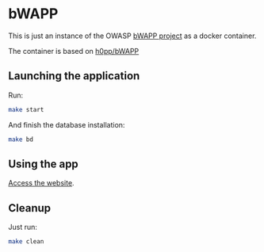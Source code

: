 # bWAPP

This is just an instance of the OWASP [bWAPP project](http://www.itsecgames.com/) as a docker container.

The container is based on [h0pp/bWAPP](https://github.com/h0pp/bWAPP)

## Launching the application

Run:

```bash
make start
```

And finish the database installation:

```bash
make bd
```

## Using the app

[Access the website](http://localhost:8000).

## Cleanup

Just run:

```bash
make clean
```
